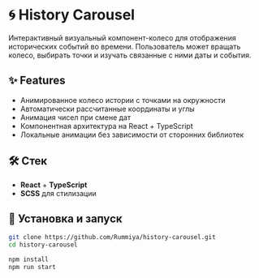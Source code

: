 # 🌀 History Carousel

Интерактивный визуальный компонент-колесо для отображения исторических событий во времени. Пользователь может вращать колесо, выбирать точки и изучать связанные с ними даты и события.

## ✨ Features

- Анимированное колесо истории с точками на окружности
- Автоматически рассчитанные координаты и углы
- Анимация чисел при смене дат
- Компонентная архитектура на React + TypeScript
- Локальные анимации без зависимости от сторонних библиотек

## 🛠️ Стек

- **React** + **TypeScript**
- **SCSS** для стилизации

## 🚀 Установка и запуск

```bash
git clone https://github.com/Rummiya/history-carousel.git 
cd history-carousel

npm install
npm run start
